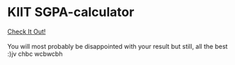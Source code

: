 # KIIT SGPA-calculator
<a href="https://kiitsgpa.netlify.app/">Check It Out!</a>
<br><br>
You will most probably be disappointed with your result but still, all the best :)jv chbc wcbwcbh
